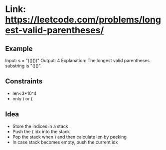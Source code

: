 # Link: https://leetcode.com/problems/longest-valid-parentheses/

## Example

Input: s = ")()())"
Output: 4
Explanation: The longest valid parentheses substring is "()()".

## Constraints
- len<3*10^4
- only ) or (

## Idea
- Store the indices in a stack
- Push the ( idx into the stack
- Pop the stack when ) and then calculate len by peeking 
- In case stack becomes empty, push the current idx

